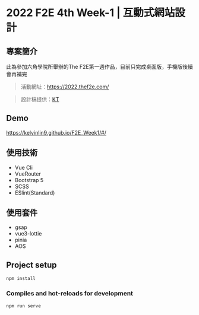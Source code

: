 # 2022 F2E 4th Week-1 | 互動式網站設計

## 專案簡介

此為參加六角學院所舉辦的The F2E第一週作品，目前只完成桌面版，手機版後續會再補完
> 活動網址：https://2022.thef2e.com/

> 設計稿提供：[KT](https://2022.thef2e.com/users/12061579703802991521)

## Demo

https://kelvinlin9.github.io/F2E_Week1/#/

## 使用技術
- Vue Cli
- VueRouter
- Bootstrap 5
- SCSS
- ESlint(Standard)


## 使用套件
- gsap
- vue3-lottie
- pinia
- AOS



## Project setup
```
npm install
```

### Compiles and hot-reloads for development
```
npm run serve
```

